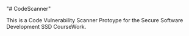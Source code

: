 "# CodeScanner" 

This is a Code Vulnerability Scanner Protoype for the Secure Software Development SSD CourseWork.
